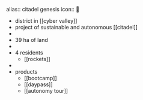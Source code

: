 alias:: citadel genesis
icon:: 🧬

- district in [[cyber valley]]
- project of sustainable and autonomous [[citadel]]
-
- 39 ha of land
-
- 4 residents
	- [[rockets]]
-
- products
	- [[bootcamp]]
	- [[daypass]]
	- [[autonomy tour]]
